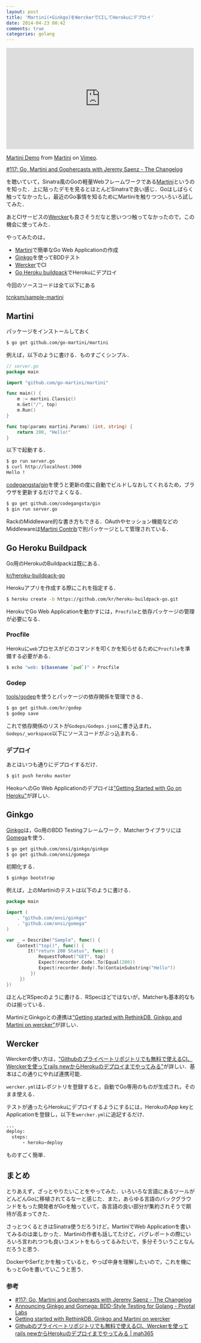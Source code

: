 ```yaml
---
layout: post
title: 'Martini(+Ginkgo)をWerckerでCIしてHerokuにデプロイ'
date: 2014-04-23 00:42
comments: true
categories: golang
---
```


<div class="vc"><iframe src="http://player.vimeo.com/video/79487342" width="500" height="270" frameborder="0" webkitallowfullscreen mozallowfullscreen allowfullscreen></iframe></div> <p><a href="http://vimeo.com/79487342">Martini Demo</a> from <a href="http://vimeo.com/user22705255">Martini</a> on <a href="https://vimeo.com">Vimeo</a>.</p>

[#117: Go, Martini and Gophercasts with Jeremy Saenz - The Changelog](http://thechangelog.com/117/)

を聴いていて，Sinatra風のGoの軽量Webフレームワークである[Martini](http://martini.codegangsta.io/)というのを知った．上に貼ったデモを見るとほとんどSinatraで良い感じ．Goはしばらく触ってなかったし，最近のGo事情を知るためにMartiniを触りつついろいろ試してみた．

あとCIサービスの[Wercker](http://wercker.com/)も良さそうだなと思いつつ触ってなかったので，この機会に使ってみた．

やってみたのは，

- [Martini]()で簡単なGo Web Applicationの作成
- [Ginkgo](http://onsi.github.io/ginkgo/)を使ってBDDテスト
- [Wercker]()でCI
- [Go Heroku buildpack](https://github.com/kr/heroku-buildpack-go)でHerokuにデプロイ

今回のソースコードは全て以下にある

[tcnksm/sample-martini](https://github.com/tcnksm/sample-martini)

## Martini

パッケージをインストールしておく

```bash
$ go get github.com/go-martini/martini
```

例えば，以下のように書ける．ものすごくシンプル．

```go
// server.go
package main

import "github.com/go-martini/martini"

func main() {
    m := martini.Classic()
    m.Get("/", top)
    m.Run()
}

func top(params martini.Params) (int, string) {
    return 200, "Hello!"
}

```

以下で起動する．

```bash
$ go run server.go
$ curl http://localhost:3000
Hello !
```

[codegangsta/gin](https://github.com/codegangsta/gin)を使うと更新の度に自動でビルドしなおしてくれるため，ブラウザを更新するだけでよくなる．

```bash
$ go get github.com/codegangsta/gin
$ gin run server.go
```

RackのMiddleware的な書き方もできる．OAuthやセッション機能などのMiddlewareは[Martini Contrib](https://github.com/martini-contrib)で別パッケージとして管理されている．

## Go Heroku Buildpack

Go用のHerokuのBuildpackは既にある．

[kr/heroku-buildpack-go](https://github.com/kr/heroku-buildpack-go)

Herokuアプリを作成する際にこれを指定する．

```bash
$ heroku create -b https://github.com/kr/heroku-buildpack-go.git
```

HerokuでGo Web Applicationを動かすには，`Procfile`と依存パッケージの管理が必要になる．

### Procfile

Herokuに`web`プロセスがどのコマンドを叩くかを知らせるために`Procfile`を準備する必要がある．

```bash
$ echo "web: $(basename `pwd`)" > Procfile
```

### Godep

[tools/godep](https://github.com/tools/godep)を使うとパッケージの依存関係を管理できる．

```bash
$ go get github.com/kr/godep
$ godep save
```

これで依存関係のリストが`Godeps/Godeps.json`に書き込まれ，`Godeps/_workspace`以下にソースコードがぶっ込まれる．

### デプロイ

あとはいつも通りにデプロイするだけ．

```bash
$ git push heroku master
```

HeokuへのGo Web Applicationのデプロイは["Getting Started with Go on Heroku"](http://mmcgrana.github.io/2012/09/getting-started-with-go-on-heroku.html)が詳しい．


## Ginkgo

[Ginkgo](http://onsi.github.io/ginkgo/)は，Go用のBDD Testingフレームワーク．Matcherライブラリには[Gomega](http://onsi.github.io/gomega/)を使う．

```bash
$ go get github.com/onsi/ginkgo/ginkgo
$ go get github.com/onsi/gomega
```

初期化する．

```bash
$ ginkgo bootstrap
```

例えば，上のMartiniのテストは以下のように書ける．

```go
package main

import (
    . "github.com/onsi/ginkgo"
    . "github.com/onsi/gomega"
)

var _ = Describe("Sample", func() {
    Context("top()", func() {
        It("return 200 Status", func() {
            RequestToRoot("GET", top)
            Expect(recorder.Code).To(Equal(200))
            Expect(recorder.Body).To(ContainSubstring("Hello"))
         })
     })
})
```

ほとんどRSpecのように書ける．RSpecほどではないが，Matcherも基本的なものは揃っている．

MartiniとGinkgoとの連携は["Getting started with RethinkDB, Ginkgo and Martini on wercker"](http://blog.wercker.com/2014/02/06/RethinkDB-Gingko-Martini-Golang.html)が詳しい．

## Wercker

Werckerの使い方は，["Githubのプライベートリポジトリでも無料で使えるCI、Werckerを使ってrails newからHerokuのデプロイまでやってみる"](http://blog.mah-lab.com/2014/01/08/rails-wercker-heroku-deploy/)が詳しい．基本はこの通りにやれば連携可能．

`wercker.yml`はレポジトリを登録すると，自動でGo専用のものが生成され，そのまま使える．

テストが通ったらHerokuにデプロイするようにするには，HerokuのApp keyとApplicationを登録し，以下を`wercker.yml`に追記するだけ．

```ruby
...
deploy:
  steps:
      - heroku-deploy
```

ものすごく簡単．


## まとめ

とりあえず，ざっとやりたいことをやってみた．いろいろな言語にあるツールがどんどんGoに移植されてるなーと感じた．また，あらゆる言語のバックグラウンドをもった開発者がGoを触っていて，各言語の良い部分が集約されそうで期待が高まってきた．

さっとつくるときはSinatra使うだろうけど，MartiniでWeb Applicationを書いてみるのは楽しかった．Martiniの作者も話してたけど，バグレポートの際にいろいろ言われつつも良いコメントをもらってるみたいで，多分そういうことなんだろうと思う．

DockerやSerfとかを触っていると，やっぱ中身を理解したいので，これを機にもっとGoを書いていこうと思う．

### 参考

- [#117: Go, Martini and Gophercasts with Jeremy Saenz - The Changelog](http://thechangelog.com/117/)
- [Announcing Ginkgo and Gomega: BDD-Style Testing for Golang - Pivotal Labs](http://pivotallabs.com/announcing-ginkgo-and-gomega-bdd-style-testing-for-golang/)
- [Getting started with RethinkDB, Ginkgo and Martini on wercker](http://blog.wercker.com/2014/02/06/RethinkDB-Gingko-Martini-Golang.html)
- [Githubのプライベートリポジトリでも無料で使えるCI、Werckerを使ってrails newからHerokuのデプロイまでやってみる | mah365](http://blog.mah-lab.com/2014/01/08/rails-wercker-heroku-deploy/)















